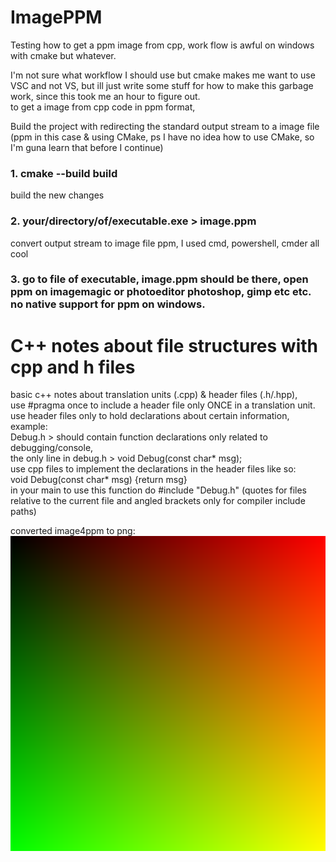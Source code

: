 # ImagePPM
Testing how to get a ppm image from cpp, work flow is awful on windows with cmake but whatever.  

I'm not sure what workflow I should use but cmake makes me want to use VSC and not VS, but ill just write some stuff for how to make this garbage work, since this took me an hour to figure out.  
to get a image from cpp code in ppm format,  

Build the project with redirecting the standard output stream to a image file (ppm in this case & using CMake, ps I have no idea how to use CMake, so I'm guna learn that before I continue)  
### 1. cmake --build build
build the new changes   
### 2. your/directory/of/executable.exe > image.ppm   
convert output stream to image file ppm, I used cmd, powershell, cmder all cool     
### 3. go to file of executable, image.ppm should be there, open ppm on imagemagic or photoeditor photoshop, gimp etc etc. no native support for ppm on windows.

# C++ notes about file structures with cpp and h files
basic c++ notes about translation units (.cpp) & header files (.h/.hpp),  
use #pragma once to include a header file only ONCE in a translation unit.
use header files only to hold declarations about certain information, example:  
Debug.h > should contain function declarations only related to debugging/console,  
the only line in debug.h > void Debug(const char* msg);  
use cpp files to implement the declarations in the header files like so:  
void Debug(const char* msg) {return msg}  
in your main to use this function do #include "Debug.h" (quotes for files relative to the current file and angled brackets only for compiler include paths)


converted image4ppm to png:  
![uvimage](images/image4convertedfromppmtopng.png)
